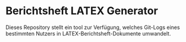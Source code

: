 # Berichtsheft LATEX Generator #
Dieses Repository stellt ein tool zur Verfügung, welches Git-Logs eines bestimmten Nutzers in LATEX-Berichtsheft-Dokumente umwandelt. 
